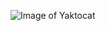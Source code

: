 ![Image of Yaktocat](https://www.google.com/url?sa=i&url=https%3A%2F%2Fvenngage.com%2Fblog%2Fsimple-backgrounds%2F&psig=AOvVaw3y0Q1DhIT9HOrw52OcGfC7&ust=1598932720589000&source=images&cd=vfe&ved=0CAIQjRxqFwoTCIjX5djGxOsCFQAAAAAdAAAAABAD)
